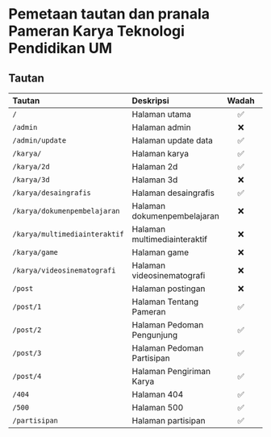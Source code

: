 # Pemetaan tautan dan pranala Pameran Karya Teknologi Pendidikan UM

## Tautan

| Tautan                        | Deskripsi                    | Wadah | Konten/Data |
| :---------------------------- | :--------------------------- | :---: | :---------: |
| `/`                           | Halaman utama                |  ✅   |     ❌      |
| `/admin`                      | Halaman admin                |  ❌   |     ❌      |
| `/admin/update`               | Halaman update data          |  ✅   |     ❌      |
| `/karya/`                     | Halaman karya                |  ✅   |     ❌      |
| `/karya/2d`                   | Halaman 2d                   |  ✅   |     ❌      |
| `/karya/3d`                   | Halaman 3d                   |  ❌   |     ❌      |
| `/karya/desaingrafis`         | Halaman desaingrafis         |  ✅   |     ❌      |
| `/karya/dokumenpembelajaran`  | Halaman dokumenpembelajaran  |  ❌   |     ❌      |
| `/karya/multimediainteraktif` | Halaman multimediainteraktif |  ❌   |     ❌      |
| `/karya/game`                 | Halaman game                 |  ❌   |     ❌      |
| `/karya/videosinematografi`   | Halaman videosinematografi   |  ❌   |     ❌      |
| `/post`                       | Halaman postingan            |  ❌   |     ❌      |
| `/post/1`                     | Halaman Tentang Pameran      |  ✅   |     ❌      |
| `/post/2`                     | Halaman Pedoman Pengunjung   |  ✅   |     ❌      |
| `/post/3`                     | Halaman Pedoman Partisipan   |  ✅   |     ❌      |
| `/post/4`                     | Halaman Pengiriman Karya     |  ✅   |     ❌      |
| `/404`                        | Halaman 404                  |  ✅   |     ❌      |
| `/500`                        | Halaman 500                  |  ✅   |     ❌      |
| `/partisipan`                 | Halaman partisipan           |  ✅   |     ❌      |
